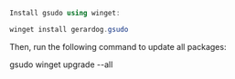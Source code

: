 ```PowerShell
Install gsudo using winget:

winget install gerardog.gsudo
```
Then, run the following command to update all packages:

gsudo winget upgrade --all
```
